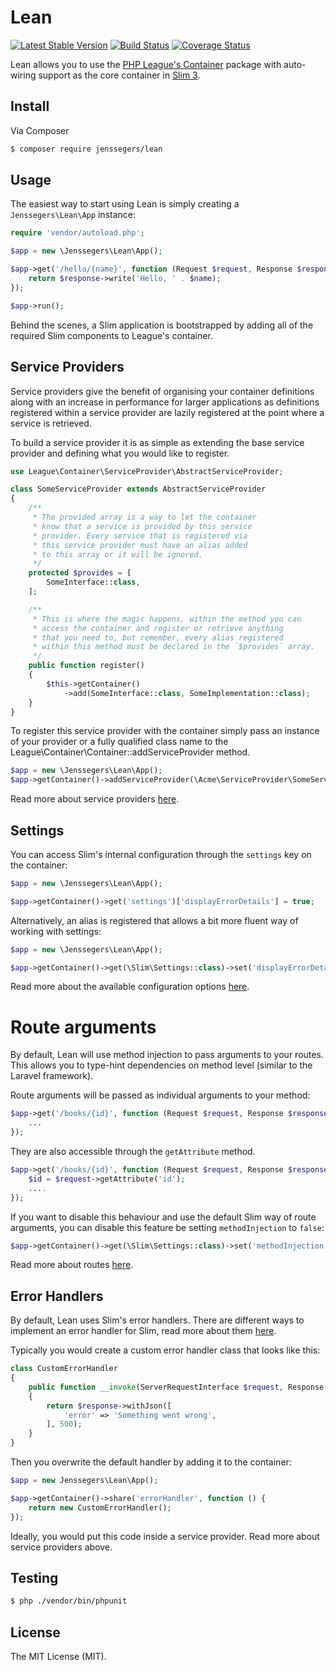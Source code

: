 Lean
====

[![Latest Stable Version](http://img.shields.io/packagist/v/jenssegers/lean.svg)](https://packagist.org/packages/jenssegers/lean) [![Build Status](http://img.shields.io/travis/jenssegers/lean.svg)](https://travis-ci.org/jenssegers/lean) [![Coverage Status](http://img.shields.io/coveralls/jenssegers/lean.svg)](https://coveralls.io/r/jenssegers/lean)

Lean allows you to use the [PHP League's Container](https://github.com/thephpleague/container) package with auto-wiring support as the core container in [Slim 3](https://github.com/slimphp/Slim).

## Install

Via Composer

``` bash
$ composer require jenssegers/lean
```

## Usage

The easiest way to start using Lean is simply creating a `Jenssegers\Lean\App` instance:

``` php
require 'vendor/autoload.php';

$app = new \Jenssegers\Lean\App();

$app->get('/hello/{name}', function (Request $request, Response $response, string $name) {
    return $response->write('Hello, ' . $name);
});

$app->run();
```

Behind the scenes, a Slim application is bootstrapped by adding all of the required Slim components to League's container.

## Service Providers

Service providers give the benefit of organising your container definitions along with an increase in performance for larger applications as definitions registered within a service provider are lazily registered at the point where a service is retrieved.

To build a service provider it is as simple as extending the base service provider and defining what you would like to register.

```php
use League\Container\ServiceProvider\AbstractServiceProvider;

class SomeServiceProvider extends AbstractServiceProvider
{
    /**
     * The provided array is a way to let the container
     * know that a service is provided by this service
     * provider. Every service that is registered via
     * this service provider must have an alias added
     * to this array or it will be ignored.
     */
    protected $provides = [
        SomeInterface::class,
    ];

    /**
     * This is where the magic happens, within the method you can
     * access the container and register or retrieve anything
     * that you need to, but remember, every alias registered
     * within this method must be declared in the `$provides` array.
     */
    public function register()
    {
        $this->getContainer()
            ->add(SomeInterface::class, SomeImplementation::class);
    }
}
```

To register this service provider with the container simply pass an instance of your provider or a fully qualified class name to the League\Container\Container::addServiceProvider method.

```php
$app = new \Jenssegers\Lean\App();
$app->getContainer()->addServiceProvider(\Acme\ServiceProvider\SomeServiceProvider::class);
```

Read more about service providers [here](https://container.thephpleague.com/3.x/service-providers/).

## Settings

You can access Slim's internal configuration through the `settings` key on the container:

```php
$app = new \Jenssegers\Lean\App();

$app->getContainer()->get('settings')['displayErrorDetails'] = true;
```

Alternatively, an alias is registered that allows a bit more fluent way of working with settings:

```php
$app = new \Jenssegers\Lean\App();

$app->getContainer()->get(\Slim\Settings::class)->set('displayErrorDetails', true);
``` 

Read more about the available configuration options [here](https://www.slimframework.com/docs/v3/objects/application.html#slim-default-settings).

# Route arguments

By default, Lean will use method injection to pass arguments to your routes. This allows you to type-hint dependencies on method level (similar to the Laravel framework).

Route arguments will be passed as individual arguments to your method:

```php
$app->get('/books/{id}', function (Request $request, Response $response, string $id) {
    ...
});
```

They are also accessible through the `getAttribute` method.

```php
$app->get('/books/{id}', function (Request $request, Response $response) {
    $id = $request->getAttribute('id');
    ....
});
```

If you want to disable this behaviour and use the default Slim way of route arguments, you can disable this feature be setting `methodInjection` to `false`:

```php
$app->getContainer()->get(\Slim\Settings::class)->set('methodInjection', true);
```

Read more about routes [here](http://www.slimframework.com/docs/v3/objects/router.html).

## Error Handlers

By default, Lean uses Slim's error handlers. There are different ways to implement an error handler for Slim, read more about them [here](https://www.slimframework.com/docs/v3/handlers/error.html).

Typically you would create a custom error handler class that looks like this:

```php
class CustomErrorHandler
{
    public function __invoke(ServerRequestInterface $request, Response $response, Throwable $exception)
    {
        return $response->withJson([
            'error' => 'Something went wrong',
        ], 500);
    }
}
```

Then you overwrite the default handler by adding it to the container:

```php
$app = new Jenssegers\Lean\App();

$app->getContainer()->share('errorHandler', function () {
    return new CustomErrorHandler();
});
```

Ideally, you would put this code inside a service provider. Read more about service providers above.

## Testing

``` bash
$ php ./vendor/bin/phpunit
```

## License

The MIT License (MIT).

